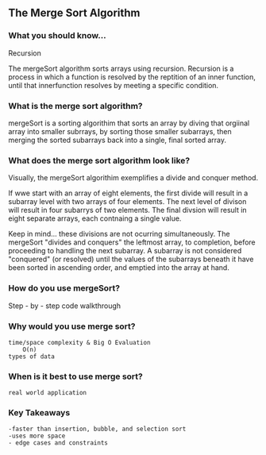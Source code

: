 ## The Merge Sort Algorithm

### What you should know...
Recursion

The mergeSort algorithm sorts arrays using recursion.  Recursion is a process in which a function is resolved by the reptition of an inner function, until that innerfunction resolves by meeting a specific condition.

### What is the merge sort algorithm?
mergeSort is a sorting algorithim that sorts an array by diving that orgiinal array into smaller subrrays, by sorting those smaller subarrays, then merging the sorted subarrays back into a single, final sorted array.   

### What does the merge sort algorithm look like?
Visually, the mergeSort algorithim exemplifies a divide and conquer method.  

If wwe start with an array of eight elements, the first divide will result in a subarray level with two arrays of four elements.  The next level of divison will result in four subarrys of two elements.  The final divsion will result in eight separate arrays, each contnaing a single value.

Keep in mind... these divisions are not ocurring simultaneously.  The mergeSort "divides and conquers" the leftmost array, to completion, before proceeding to handling the next subarray.  A subarray is not considered "conquered" (or resolved) until the values of the subarrays beneath it have been sorted in ascending order, and emptied into the array at hand.  

### How do you use mergeSort?
Step - by - step code walkthrough

### Why would you use merge sort?
	time/space complexity & Big O Evaluation
		O(n)
	types of data

### When is it best to use merge sort?
	real world application

### Key Takeaways
	-faster than insertion, bubble, and selection sort
	-uses more space
	- edge cases and constraints